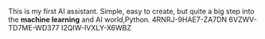 This is my first AI assistant. Simple, easy to create, but quite a big step into the **machine learning**  and AI world,Python.
4RNRJ-9HAE7-ZA7DN
6VZWV-TD7ME-WD377
I2QIW-IVXLY-X6WBZ
